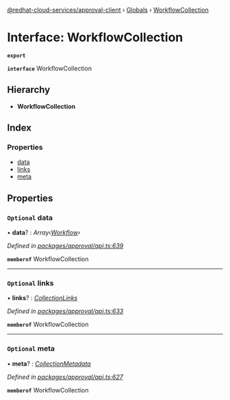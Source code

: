 [@redhat-cloud-services/approval-client](../README.md) › [Globals](../globals.md) › [WorkflowCollection](workflowcollection.md)

# Interface: WorkflowCollection

**`export`** 

**`interface`** WorkflowCollection

## Hierarchy

* **WorkflowCollection**

## Index

### Properties

* [data](workflowcollection.md#optional-data)
* [links](workflowcollection.md#optional-links)
* [meta](workflowcollection.md#optional-meta)

## Properties

### `Optional` data

• **data**? : *Array‹[Workflow](workflow.md)›*

*Defined in [packages/approval/api.ts:639](https://github.com/RedHatInsights/javascript-clients/blob/master/packages/approval/api.ts#L639)*

**`memberof`** WorkflowCollection

___

### `Optional` links

• **links**? : *[CollectionLinks](collectionlinks.md)*

*Defined in [packages/approval/api.ts:633](https://github.com/RedHatInsights/javascript-clients/blob/master/packages/approval/api.ts#L633)*

**`memberof`** WorkflowCollection

___

### `Optional` meta

• **meta**? : *[CollectionMetadata](collectionmetadata.md)*

*Defined in [packages/approval/api.ts:627](https://github.com/RedHatInsights/javascript-clients/blob/master/packages/approval/api.ts#L627)*

**`memberof`** WorkflowCollection
